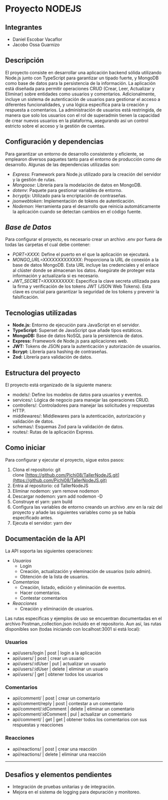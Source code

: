 # Proyecto NODEJS
## Integrantes
- Daniel Escobar Vacaflor
- Jacobo Ossa Guarnizo
## Descripción
El proyecto consiste en desarrollar una aplicación backend sólida utilizando Node.js junto con TypeScript para garantizar un tipado fuerte, y MongoDB como base de datos para la persistencia de la información. La aplicación está diseñada para permitir operaciones CRUD (Crear, Leer, Actualizar y Eliminar) sobre entidades como usuarios y comentarios. Adicionalmente, incluye un sistema de autenticación de usuarios para gestionar el acceso a diferentes funcionalidades, y una lógica específica para la creación y respuesta a comentarios. La administración de usuarios está restringida, de manera que solo los usuarios con el rol de superadmin tienen la capacidad de crear nuevos usuarios en la plataforma, asegurando así un control estricto sobre el acceso y la gestión de cuentas.
## Configuración y dependencias
Para garantizar un entorno de desarrollo consistente y eficiente, se emplearon diversos paquetes tanto para el entorno de producción como de desarrollo. Algunas de las dependencias utilizadas son:

- *Express*: Framework para Node.js utilizado para la creación del servidor y la gestión de rutas.
- *Mongoose*: Librería para la modelación de datos en MongoDB.
- *dotenv*: Paquete para gestionar variables de entorno.
- *bcryptjs*: Utilizado para la encriptación de contraseñas.
- *jsonwebtoken*: Implementación de tokens de autenticación.
- *Nodemon*: Herramienta para el desarrollo que reinicia automáticamente la aplicación cuando se detectan cambios en el código fuente.


## *Base de Datos*

Para configurar el proyecto, es necesario crear un archivo .env por fuera de todas las carpetas el cual debe contener:

- *PORT=XXXX*: Define el puerto en el que la aplicación se ejecutará.
- *MONGO_URL=XXXXXXXXXXXXX*: Proporciona la URL de conexión a la base de datos MongoDB. Esta URL incluye las credenciales y el enlace al clúster donde se almacenan los datos. Asegúrate de proteger esta información y actualizarla si es necesario.
- *JWT_SECRET=XXXXXXXXXX*: Especifica la clave secreta utilizada para la firma y verificación de los tokens JWT (JSON Web Tokens). Esta clave es crucial para garantizar la seguridad de los tokens y prevenir la falsificación.


## Tecnologias utilizadas

- **Node.js:** Entorno de ejecución para JavaScript en el servidor.
- **TypeScript:** Superset de JavaScript que añade tipos estáticos.
- **MongoDB:** Base de datos NoSQL para la persistencia de datos.
- **Express:** Framework de Node.js para aplicaciones web.
- **JWT:** Tokens de JSON para la autenticación y autorización de usuarios.
- **Bcrypt:** Librería para hashing de contraseñas.
- **Zod:** Librería para validación de datos.

## Estructura del proyecto

El proyecto está organizado de la siguiente manera:

- models/: Define los modelos de datos para usuarios y eventos.
- services/: Lógica de negocio para manejar las operaciones CRUD.
- controllers/: Controladores para manejar las solicitudes y respuestas HTTP.
- middlewares/: Middlewares para la autenticación, autorización y validación de datos.
- schemas/: Esquemas Zod para la validación de datos.
- routes/: Rutas de la aplicación Express.



## Como iniciar

Para configurar y ejecutar el proyecto, sigue estos pasos:

1. Clona el repositorio: git clone [https://github.com/Pichi08/TallerNodeJS.git](https://github.com/Pichi08/TallerNodeJS.git)
2. Entra al repositorio: cd TallerNodeJS 
3. Eliminar nodemon: yarn remove nodemon
4. Descargar nodemon: yarn add nodemon -D
5. Construye el yarn: yarn build
6. Configura las variables de entorno creando un archivo .env en la raíz del proyecto y añade las siguientes variables como  ya se había especificado antes. 
7. Ejecuta el servidor: yarn dev

## Documentación de la API

La API soporta las siguientes operaciones:

- *Usuarios*
    - Login
    - Creación, actualización y eleminación de usuarios (solo admin).
    - Obtención de la lista de usuarios.
- *Comentarios*
    - Creación, listado, edición y eliminación de eventos.
    - Hacer comentarios.
    - Contestar comentarios
- *Reacciones*
    - Creación y eliminación de usuarios.

Las rutas específicas y ejemplos de uso se encuentran documentadas en el archivo Postman_collection.json incluido en el repositorio. Aun así, las rutas disponibles son (todas iniciando con localhost:3001 si está local):

### Usuarios

- api/users/login | post | login a la aplicación
- api/users/ | post | crear un usuario
- api/users/:idUser | put | actualizar un usuario
- api/users/:idUser | delete | eliminar un usuario
- api/users/ | get | obtener todos los usuarios

### Comentarios

- api/comment/ | post | crear un comentario
- api/comment/reply | post | contestar a un comentario
- api/comment/:idComment | delete | eliminar un comentario
- api/comment/:idComment | pul | actualizar un comentario
- api/comment/ | get | get | obtener todos los comentarios con sus respuestas y reacciones

### Reacciones

- api/reactions/ | post | crear una reacción
- api/reactions/ | delete | eliminar una reacción

---

## Desafios y elementos pendientes

- Integración de pruebas unitarias y de integración.
- Mejora en el sistema de logging para depuración y monitoreo.
